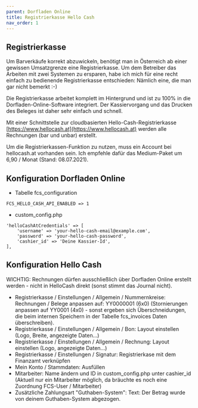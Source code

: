 ```yaml
---
parent: Dorfladen Online
title: Registrierkasse Hello Cash
nav_order: 1
---
```


## Registrierkasse

Um Barverkäufe korrekt abzuwickeln, benötigt man in Österreich ab einer gewissen Umsatzgrenze eine Registrierkasse. Um dem Betreiber das Arbeiten mit zwei Systemen zu ersparen, habe ich mich für eine recht einfach zu bedienende Registrierkasse entschieden: Nämlich eine, die man gar nicht bemerkt :-)

Die Registrierkasse arbeitet komplett im Hintergrund und ist zu 100% in die Dorfladen-Online-Software integriert. Der Kassiervorgang und das Drucken des Beleges ist daher sehr einfach und schnell.

Mit einer Schnittstelle zur cloudbasierten Hello-Cash-Registrierkasse [https://www.hellocash.at](https://www.hellocash.at) werden alle Rechnungen (bar und unbar) erstellt.

Um die Registrierkassen-Funktion zu nutzen, muss ein Account bei hellocash.at vorhanden sein. Ich empfehle dafür das Medium-Paket um 6,90  / Monat (Stand: 08.07.2021).


## Konfiguration Dorfladen Online

* Tabelle fcs_configuration

```
FCS_HELLO_CASH_API_ENABLED => 1
```

* custom_config.php

```
'helloCashAtCredentials' => [
    'username' => 'your-hello-cash-email@example.com',
    'password' => 'your-hello-cash-password',
    'cashier_id' => 'Deine Kassier-Id',
],
```

## Konfiguration Hello Cash

WICHTIG: Rechnungen dürfen ausschließlich über Dorfladen Online erstellt werden - nicht in HelloCash direkt (sonst stimmt das Journal nicht).

* Registrierkasse / Einstellungen / Allgemein / Nummernkreise: Rechnungen / Belege anpassen auf: YY0000001 (6x0) (Stornierungen anpassen auf YY0001 (4x0) - sonst ergeben sich Überschneidungen, die beim internen Speichern in der Tabelle fcs_invoices Daten überschreiben).
* Registrierkasse / Einstellungen / Allgemein / Bon: Layout einstellen (Logo, Breite, angezeigte Daten...)
* Registrierkasse / Einstellungen / Allgemein / Rechnung: Layout einstellen (Logo, angezeigte Daten...)
* Registrierkasse / Einstellungen / Signatur: Registrierkase mit dem Finanzamt verknüpfen
* Mein Konto / Stammdaten: Ausfüllen
* Mitarbeiter: Name ändern und ID in custom_config.php unter cashier_id (Aktuell nur ein Mitarbeiter möglich, da bräuchte es noch eine Zuordnung FCS-User / Mitarbeiter)
* Zusätzliche Zahlungsart "Guthaben-System": Text: Der Betrag wurde von deinem Guthaben-System abgezogen.
